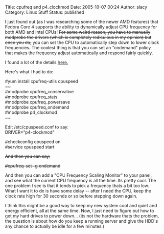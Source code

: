 Title: cpufreq and p4_clockmod
Date: 2005-10-07 00:24
Author: slacy
Category: Linux Stuff
Status: published

I just found out (as I was researching some of the newer AMD features)
that Fedora Core 4 supports the ability to dynamically adjust CPU
frequency for both AMD and Intel CPUs! ~~For some weird reason, you have
to manually modprobe the drivers (which is completely rediculous in my
opinion) but once you do,~~ you can set the CPU to automatically step
down to lower clock frequencies. The coolest thing is that you can set
an "ondemand" policy that makes the frequency adjust automatically and
respond fairly quickly.

I found a lot of the details
[here.](http://www.clasohm.com/blog/one-entry?entry_id=12858)

Here's what I had to do:

\#yum install cpufreq-utils cpuspeed  
~~  
\#modprobe cpufreq\_conservative  
\#modprobe cpufreq\_stats  
\#modprobe cpufreq\_powersave  
\#modprobe cpufreq\_ondemand  
\#modprobe p4\_clockmod  
~~

Edit /etc/cpuspeed.conf to say:  
DRIVER="p4-clockmod"

\#checkconfig cpuspeed on  
\#service cpuspeed start

<strike>  
And then you can say:

\#cpufreq-set -g ondemand  
</strike>

And then you can add a "CPU Frequency Scaling Monitor" to your panel,
and see what the current CPU frequency is all the time. Its pretty cool.
The one problem I see is that it tends to pick a frequency thats a bit
too low. What I want it to do is have some delay -- after I need the
CPU, keep the clock rate high for 30 seconds or so before stepping down
again.

I think this might be a good way to keep my new system cool and quiet
and energy efficient, all at the same time. Now, I just need to figure
out how to get my hard drives to power down... (its not the hardware
thats the problem, the question is about how do you keep a running
server and give the HDD's any chance to actually be idle for a few
minutes.)
